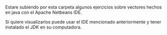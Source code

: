 Estare subiendo por esta carpeta algunos ejercicios sobre vectores hechos en java con el Apache Netbeans IDE.

Si quiere visualizarlos puede usar el IDE mencionado anteriormente y tener instalado el JDK en su computadora.
